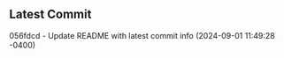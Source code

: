
## Latest Commit
056fdcd - Update README with latest commit info (2024-09-01 11:49:28 -0400) <Yunxi-Zhou>
